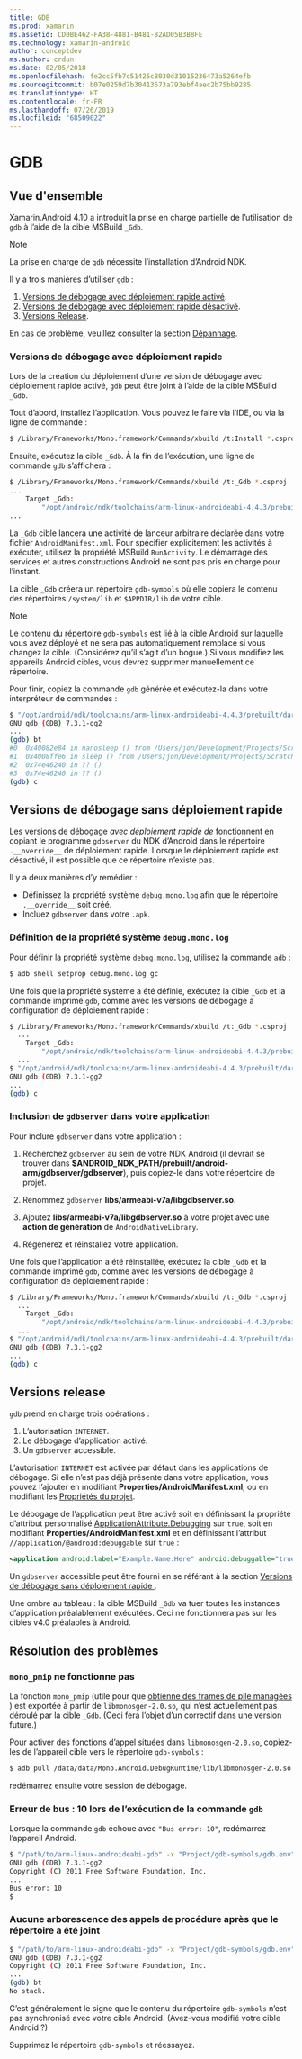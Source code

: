 ```yaml
---
title: GDB
ms.prod: xamarin
ms.assetid: CD0BE462-FA38-4881-B481-82AD05B3B8FE
ms.technology: xamarin-android
author: conceptdev
ms.author: crdun
ms.date: 02/05/2018
ms.openlocfilehash: fe2cc5fb7c51425c8030d31015236473a5264efb
ms.sourcegitcommit: b07e0259d7b30413673a793ebf4aec2b75bb9285
ms.translationtype: HT
ms.contentlocale: fr-FR
ms.lasthandoff: 07/26/2019
ms.locfileid: "68509022"
---
```

# <a name="gdb"></a>GDB

## <a name="overview"></a>Vue d'ensemble

Xamarin.Android 4.10 a introduit la prise en charge partielle de l’utilisation de `gdb` à l’aide de la cible MSBuild `_Gdb`. 

> [!NOTE]
> La prise en charge de `gdb` nécessite l’installation d’Android NDK.

Il y a trois manières d’utiliser `gdb` :

1.  [Versions de débogage avec déploiement rapide activé](#Debug_Builds_with_Fast_Deployment).
1.  [Versions de débogage avec déploiement rapide désactivé](#Debug_Builds_without_Fast_Deployment).
1.  [Versions Release](#Release_Builds).


En cas de problème, veuillez consulter la section [Dépannage](#Troubleshooting).

<a name="Debug_Builds_with_Fast_Deployment" />

### <a name="debug-builds-with-fast-deployment"></a>Versions de débogage avec déploiement rapide

Lors de la création du déploiement d’une version de débogage avec déploiement rapide activé, `gdb` peut être joint à l’aide de la cible MSBuild `_Gdb`.

Tout d’abord, installez l’application. Vous pouvez le faire via l’IDE, ou via la ligne de commande :

```bash
$ /Library/Frameworks/Mono.framework/Commands/xbuild /t:Install *.csproj
```

Ensuite, exécutez la cible `_Gdb`. À la fin de l’exécution, une ligne de commande `gdb` s’affichera :

```bash
$ /Library/Frameworks/Mono.framework/Commands/xbuild /t:_Gdb *.csproj
...
    Target _Gdb:
        "/opt/android/ndk/toolchains/arm-linux-androideabi-4.4.3/prebuilt/darwin-x86/bin/arm-linux-androideabi-gdb" -x "/Users/jon/Development/Projects/Scratch.HelloXamarin20//gdb-symbols/gdb.env"
...
```

La `_Gdb` cible lancera une activité de lanceur arbitraire déclarée dans votre fichier `AndroidManifest.xml`. Pour spécifier explicitement les activités à exécuter, utilisez la propriété MSBuild `RunActivity`. Le démarrage des services et autres constructions Android ne sont pas pris en charge pour l’instant.

La cible `_Gdb` créera un répertoire `gdb-symbols` où elle copiera le contenu des répertoires `/system/lib` et `$APPDIR/lib` de votre cible.


> [!NOTE]
> Le contenu du répertoire `gdb-symbols` est lié à la cible Android sur laquelle vous avez déployé et ne sera pas automatiquement remplacé si vous changez la cible. (Considérez qu’il s’agit d’un bogue.) Si vous modifiez les appareils Android cibles, vous devrez supprimer manuellement ce répertoire.

Pour finir, copiez la commande `gdb` générée et exécutez-la dans votre interpréteur de commandes :

```bash
$ "/opt/android/ndk/toolchains/arm-linux-androideabi-4.4.3/prebuilt/darwin-x86/bin/arm-linux-androideabi-gdb" -x "/Users/jon/Development/Projects/Scratch.HelloXamarin20//gdb-symbols/gdb.env"
GNU gdb (GDB) 7.3.1-gg2
...
(gdb) bt
#0  0x40082e84 in nanosleep () from /Users/jon/Development/Projects/Scratch.HelloXamarin20/gdb-symbols/libc.so
#1  0x4008ffe6 in sleep () from /Users/jon/Development/Projects/Scratch.HelloXamarin20/gdb-symbols/libc.so
#2  0x74e46240 in ?? ()
#3  0x74e46240 in ?? ()
(gdb) c
```

<a name="Debug_Builds_without_Fast_Deployment" />

## <a name="debug-builds-without-fast-deployment"></a>Versions de débogage sans déploiement rapide

Les versions de débogage *avec déploiement rapide de* fonctionnent en copiant le programme `gdbserver` du NDK d’Android dans le répertoire `.__override__` de déploiement rapide. Lorsque le déploiement rapide est désactivé, il est possible que ce répertoire n’existe pas.

Il y a deux manières d’y remédier :

-   Définissez la propriété système `debug.mono.log` afin que le répertoire `.__override__` soit créé.
-   Incluez `gdbserver` dans votre `.apk`.

### <a name="setting-the-debugmonolog-system-property"></a>Définition de la propriété système `debug.mono.log`

Pour définir la propriété système `debug.mono.log`, utilisez la commande `adb` :

```bash
$ adb shell setprop debug.mono.log gc
```

Une fois que la propriété système a été définie, exécutez la cible `_Gdb` et la commande imprimé `gdb`, comme avec les versions de débogage à configuration de déploiement rapide :

```bash
$ /Library/Frameworks/Mono.framework/Commands/xbuild /t:_Gdb *.csproj
  ...
    Target _Gdb:
        "/opt/android/ndk/toolchains/arm-linux-androideabi-4.4.3/prebuilt/darwin-x86/bin/arm-linux-androideabi-gdb" -x "/Users/jon/Development/Projects/Scratch.HelloXamarin20//gdb-symbols/gdb.env"
  ...
$ "/opt/android/ndk/toolchains/arm-linux-androideabi-4.4.3/prebuilt/darwin-x86/bin/arm-linux-androideabi-gdb" -x "/Users/jon/Development/Projects/Scratch.HelloXamarin20//gdb-symbols/gdb.env"
GNU gdb (GDB) 7.3.1-gg2
...
(gdb) c
```


### <a name="including-gdbserver-in-your-app"></a>Inclusion de `gdbserver` dans votre application

Pour inclure `gdbserver` dans votre application :

1. Recherchez `gdbserver` au sein de votre NDK Android (il devrait se trouver dans **$ANDROID\_NDK\_PATH/prebuilt/android-arm/gdbserver/gdbserver**), puis copiez-le dans votre répertoire de projet.

2. Renommez `gdbserver` **libs/armeabi-v7a/libgdbserver.so**.

3. Ajoutez **libs/armeabi-v7a/libgdbserver.so** à votre projet avec une **action de génération** de `AndroidNativeLibrary`.

4. Régénérez et réinstallez votre application.

Une fois que l’application a été réinstallée, exécutez la cible `_Gdb` et la commande imprimé `gdb`, comme avec les versions de débogage à configuration de déploiement rapide :

```bash
$ /Library/Frameworks/Mono.framework/Commands/xbuild /t:_Gdb *.csproj
  ...
    Target _Gdb:
        "/opt/android/ndk/toolchains/arm-linux-androideabi-4.4.3/prebuilt/darwin-x86/bin/arm-linux-androideabi-gdb" -x "/Users/jon/Development/Projects/Scratch.HelloXamarin20//gdb-symbols/gdb.env"
  ...
$ "/opt/android/ndk/toolchains/arm-linux-androideabi-4.4.3/prebuilt/darwin-x86/bin/arm-linux-androideabi-gdb" -x "/Users/jon/Development/Projects/Scratch.HelloXamarin20//gdb-symbols/gdb.env"
GNU gdb (GDB) 7.3.1-gg2
...
(gdb) c
```

<a name="Release_Builds" />

## <a name="release-builds"></a>Versions release

`gdb` prend en charge trois opérations :

1.  L’autorisation `INTERNET`.
2.  Le débogage d’application activé.
3.  Un `gdbserver` accessible.

L’autorisation `INTERNET` est activée par défaut dans les applications de débogage. Si elle n’est pas déjà présente dans votre application, vous pouvez l’ajouter en modifiant **Properties/AndroidManifest.xml**, ou en modifiant les [Propriétés du projet](https://github.com/xamarin/recipes/tree/master/Recipes/android/general/projects/add_permissions_to_android_manifest).

Le débogage de l’application peut être activé soit en définissant la propriété d’attribut personnalisé [ApplicationAttribute.Debugging](xref:Android.App.ApplicationAttribute.Debuggable) sur `true`, soit en modifiant **Properties/AndroidManifest.xml** et en définissant l’attribut `//application/@android:debuggable` sur `true` :

```xml
<application android:label="Example.Name.Here" android:debuggable="true">
```

Un `gdbserver` accessible peut être fourni en se référant à la section [Versions de débogage sans déploiement rapide ](#Debug_Builds_without_Fast_Deployment).

Une ombre au tableau : la cible MSBuild `_Gdb` va tuer toutes les instances d’application préalablement exécutées. Ceci ne fonctionnera pas sur les cibles v4.0 préalables à Android.

<a name="Troubleshooting" />

## <a name="troubleshooting"></a>Résolution des problèmes

### <a name="monopmip-doesnt-work"></a>`mono_pmip` ne fonctionne pas

La fonction `mono_pmip` (utile pour que [obtienne des frames de pile managées ](https://www.mono-project.com/docs/debug+profile/debug/#debugging-with-gdb)) est exportée à partir de `libmonosgen-2.0.so`, qui n’est actuellement pas déroulé par la cible `_Gdb`. (Ceci fera l’objet d’un correctif dans une version future.)

Pour activer des fonctions d’appel situées dans `libmonosgen-2.0.so`, copiez-les de l’appareil cible vers le répertoire `gdb-symbols` :

```bash
$ adb pull /data/data/Mono.Android.DebugRuntime/lib/libmonosgen-2.0.so Project/gdb-symbols
```

redémarrez ensuite votre session de débogage.

### <a name="bus-error-10-when-running-the-gdb-command"></a>Erreur de bus : 10 lors de l’exécution de la commande `gdb`

Lorsque la commande `gdb` échoue avec `"Bus error: 10"`, redémarrez l’appareil Android.

```bash
$ "/path/to/arm-linux-androideabi-gdb" -x "Project/gdb-symbols/gdb.env"
GNU gdb (GDB) 7.3.1-gg2
Copyright (C) 2011 Free Software Foundation, Inc.
...
Bus error: 10
$
```

### <a name="no-stack-trace-after-attach"></a>Aucune arborescence des appels de procédure après que le répertoire a été joint

```bash
$ "/path/to/arm-linux-androideabi-gdb" -x "Project/gdb-symbols/gdb.env"
GNU gdb (GDB) 7.3.1-gg2
Copyright (C) 2011 Free Software Foundation, Inc.
...
(gdb) bt
No stack.
```

C’est généralement le signe que le contenu du répertoire `gdb-symbols` n’est pas synchronisé avec votre cible Android. (Avez-vous modifié votre cible Android ?)

Supprimez le répertoire `gdb-symbols` et réessayez.
